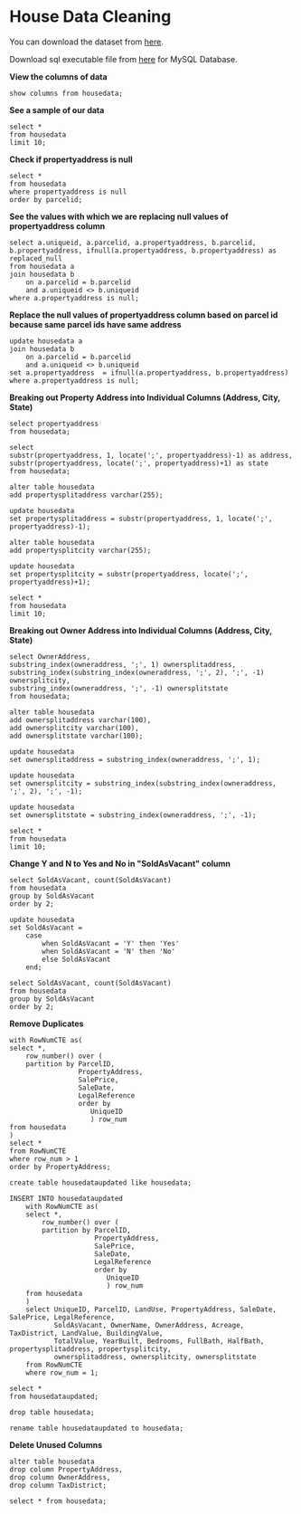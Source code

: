 # House Data Cleaning
You can download the dataset from [here](https://github.com/guri634/House-Sales-Analysis/blob/main/Housing%20Data.csv).

Download sql executable file from [here](https://github.com/guri634/House-Sales-Analysis/blob/main/Housing_data_cleaning.sql) for MySQL Database.

**View the columns of data**
```
show columns from housedata;
```

**See a sample of our data**
```
select *
from housedata
limit 10;
```

**Check if propertyaddress is null**
```
select *
from housedata
where propertyaddress is null
order by parcelid; 
```

**See the values with which we are replacing null values of propertyaddress column**
```
select a.uniqueid, a.parcelid, a.propertyaddress, b.parcelid, b.propertyaddress, ifnull(a.propertyaddress, b.propertyaddress) as replaced_null
from housedata a
join housedata b
	on a.parcelid = b.parcelid
    and a.uniqueid <> b.uniqueid
where a.propertyaddress is null;
```

**Replace the null values of propertyaddress column based on parcel id because same parcel ids have same address**
```
update housedata a
join housedata b
	on a.parcelid = b.parcelid
    and a.uniqueid <> b.uniqueid
set a.propertyaddress  = ifnull(a.propertyaddress, b.propertyaddress)
where a.propertyaddress is null;
```

**Breaking out Property Address into Individual Columns (Address, City, State)**
```
select propertyaddress 
from housedata;
```

```
select
substr(propertyaddress, 1, locate(';', propertyaddress)-1) as address,
substr(propertyaddress, locate(';', propertyaddress)+1) as state
from housedata;
```

```
alter table housedata
add propertysplitaddress varchar(255);
```

```
update housedata
set propertysplitaddress = substr(propertyaddress, 1, locate(';', propertyaddress)-1);
```

```
alter table housedata
add propertysplitcity varchar(255);
```

```
update housedata
set propertysplitcity = substr(propertyaddress, locate(';', propertyaddress)+1);
```

```
select *
from housedata
limit 10;
```

**Breaking out Owner Address into Individual Columns (Address, City, State)**
```
select OwnerAddress,
substring_index(owneraddress, ';', 1) ownersplitaddress,
substring_index(substring_index(owneraddress, ';', 2), ';', -1) ownersplitcity,
substring_index(owneraddress, ';', -1) ownersplitstate
from housedata;
```

```
alter table housedata
add ownersplitaddress varchar(100),
add ownersplitcity varchar(100),
add ownersplitstate varchar(100);
```

```
update housedata
set ownersplitaddress = substring_index(owneraddress, ';', 1);
```

```
update housedata
set ownersplitcity = substring_index(substring_index(owneraddress, ';', 2), ';', -1);
```

```
update housedata
set ownersplitstate = substring_index(owneraddress, ';', -1);
```

```
select *
from housedata
limit 10;
```

**Change Y and N to Yes and No in "SoldAsVacant" column**
```
select SoldAsVacant, count(SoldAsVacant)
from housedata
group by SoldAsVacant
order by 2;
```

```
update housedata
set SoldAsVacant = 
	case
		when SoldAsVacant = 'Y' then 'Yes'
        when SoldAsVacant = 'N' then 'No'
        else SoldAsVacant
	end;
```

```
select SoldAsVacant, count(SoldAsVacant)
from housedata
group by SoldAsVacant
order by 2;
```


**Remove Duplicates**
```
with RowNumCTE as(
select *,
	row_number() over (
    partition by ParcelID,
				 PropertyAddress,
                 SalePrice,
                 SaleDate,
                 LegalReference
                 order by 
					UniqueID
                    ) row_num
from housedata
)
select *
from RowNumCTE
where row_num > 1
order by PropertyAddress;
```

```
create table housedataupdated like housedata;
```

```
INSERT INTO housedataupdated
	with RowNumCTE as(
	select *,
		row_number() over (
		partition by ParcelID,
					 PropertyAddress,
					 SalePrice,
					 SaleDate,
					 LegalReference
					 order by 
						UniqueID
						) row_num
	from housedata
	)
	select UniqueID, ParcelID, LandUse, PropertyAddress, SaleDate, SalePrice, LegalReference,
		   SoldAsVacant, OwnerName, OwnerAddress, Acreage, TaxDistrict, LandValue, BuildingValue,
		   TotalValue, YearBuilt, Bedrooms, FullBath, HalfBath, propertysplitaddress, propertysplitcity,
		   ownersplitaddress, ownersplitcity, ownersplitstate
	from RowNumCTE
	where row_num = 1;
```

```
select * 
from housedataupdated;
```

```
drop table housedata;
```

```
rename table housedataupdated to housedata;
```

**Delete Unused Columns**
```
alter table housedata
drop column PropertyAddress,
drop column OwnerAddress,
drop column TaxDistrict;
```

```
select * from housedata;
```
